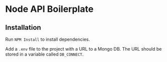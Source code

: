 # Node API Boilerplate

## Installation

Run `NPM Install` to install dependencies.

Add a `.env` file to the project with a URL to a Mongo DB. The URL should be stored in a variable called `DB_CONNECT`.